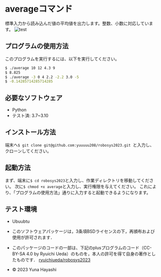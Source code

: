 # averageコマンド

標準入力から読み込んだ値の平均値を出力します。整数、小数に対応しています。
![test](https://github.com/yuuuuu208/robosys2023/actions/workflows/test.yml/badge.svg)

## プログラムの使用方法
このプログラムを実行するには、以下を実行してください。
```bash
$ ./average 10 12 4.3 9
$ 8.825 
$ ./average -3 0 4 2.2 -2.2 3.0 -5
$ -0.14285714285714285
```

## 必要なソフトウェア
* Python
* テスト済: 3.7~3.10

## インストール方法
端末へ```$ git clone git@github.com:yuuuuu208/robosys2023.git ```と入力し、クローンしてください。 

## 起動方法
まず、端末に```$ cd robosys2023```と入力し、作業ディレクトリを移動してください。
次に```$ chmod +x average```と入力し、実行権限を与えてください。
これにより、「プログラムの使用方法」通りに入力すると起動できるようになります。

## テスト環境
* Ubuubtu

 * このソフトウェアパッケージは，3条項BSDライセンスの下，再頒布および使用が許可されます．
 * このパッケージのコードの一部は、下記のplusプログラムのコード（CC-BY-SA 4.0 by Ryuichi Ueda）のものを，本人の許可を得て自身の著作としたものです．
     [ryuichiueda/robosys2023](https://github.com/ryuichiueda/my_slides/tree/master/robosys_2023)
 * © 2023 Yuna Hayashi
